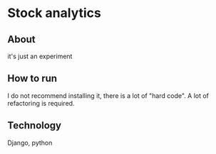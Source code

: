# Stock analytics

## About

it's just an experiment

## How to run
I do not recommend installing it, there is a lot of "hard code". A lot of refactoring is required.

## Technology

Django, python
